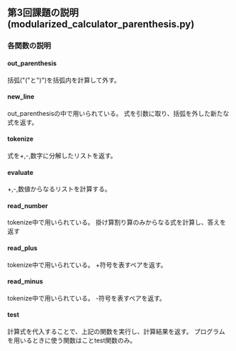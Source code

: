 ## 第3回課題の説明 (modularized_calculator_parenthesis.py)
### 各関数の説明
#### out_parenthesis
括弧("("と")")を括弧内を計算して外す。
#### new_line
out_parenthesisの中で用いられている。
式を引数に取り、括弧を外した新たな式を返す。
#### tokenize
式を+,-,数字に分解したリストを返す。
#### evaluate
+,-,数値からなるリストを計算する。
#### read_number
tokenize中で用いられている。
掛け算割り算のみからなる式を計算し、答えを返す
#### read_plus
tokenize中で用いられている。
+符号を表すペアを返す。
#### read_minus
tokenize中で用いられている。
-符号を表すペアを返す。
#### test
計算式を代入することで、上記の関数を実行し、計算結果を返す。
プログラムを用いるときに使う関数はことtest関数のみ。
